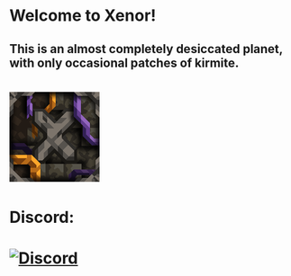 # Welcome to Xenor! 
## This is an almost completely desiccated planet, with only occasional patches of kirmite.
# ![img-icon.png](/assets/icon.png)

# Discord:
# [![Discord](https://img.shields.io/discord/1301553669925244970?style=for-the-badge&color=382c52&logo=discord&label=Xenrose&color=382c52)](https://discord.gg/VhqTMUEUmZ)
